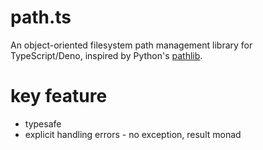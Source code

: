 # path.ts

An object-oriented filesystem path management library for TypeScript/Deno, inspired by Python's [pathlib](https://docs.python.org/3.13/library/pathlib.html).

# key feature

* typesafe
* explicit handling errors - no exception, result monad

